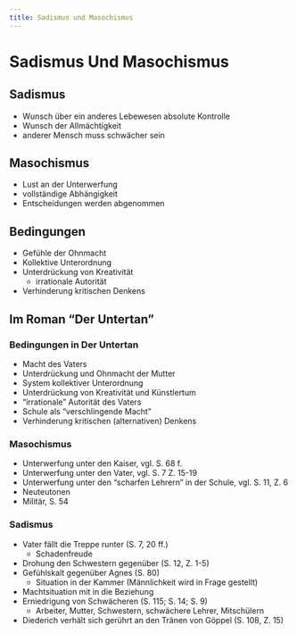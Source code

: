```yaml
---
title: Sadismus und Masochismus
---
```

# Sadismus Und Masochismus

## Sadismus

- Wunsch über ein anderes Lebewesen absolute Kontrolle
- Wunsch der Allmächtigkeit
- anderer Mensch muss schwächer sein

## Masochismus

- Lust an der Unterwerfung
- vollständige Abhängigkeit
- Entscheidungen werden abgenommen

## Bedingungen

- Gefühle der Ohnmacht
- Kollektive Unterordnung
- Unterdrückung von Kreativität
    - irrationale Autorität
- Verhinderung kritischen Denkens

## Im Roman “Der Untertan”

### Bedingungen in Der Untertan

- Macht des Vaters
- Unterdrückung und Ohnmacht der Mutter
- System kollektiver Unterordnung
- Unterdrückung von Kreativität und Künstlertum
- “irrationale” Autorität des Vaters
- Schule als “verschlingende Macht”
- Verhinderung kritischen (alternativen) Denkens

### Masochismus

- Unterwerfung unter den Kaiser, vgl. S. 68 f.
- Unterwerfung unter den Vater, vgl. S. 7 Z. 15-19
- Unterwerfung unter den “scharfen Lehrern” in der Schule, vgl. S. 11, Z. 6
- Neuteutonen
- Militär, S. 54

### Sadismus

- Vater fällt die Treppe runter (S. 7, 20 ff.)
    - Schadenfreude
- Drohung den Schwestern gegenüber (S. 12, Z. 1-5)
- Gefühlskalt gegenüber Agnes (S. 80)
    - Situation in der Kammer (Männlichkeit wird in Frage gestellt)
- Machtsituation mit in die Beziehung
- Erniedrigung von Schwächeren (S. 115; S. 14; S. 9)
    - Arbeiter, Mutter, Schwestern, schwächere Lehrer, Mitschülern
- Diederich verhält sich gerührt an den Tränen von Göppel (S. 108, Z. 15)